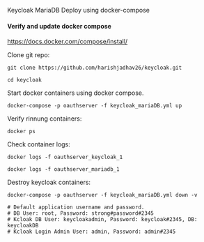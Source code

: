 Keycloak MariaDB Deploy using docker-compose

#### Verify and update docker compose

https://docs.docker.com/compose/install/

Clone git repo:

```git clone https://github.com/harishjadhav26/keycloak.git```

```cd keycloak```

Start docker containers using docker compose.

```docker-compose -p oauthserver -f keycloak_mariaDB.yml up```

Verify rinnung containers:

```docker ps```

Check container logs:

```docker logs -f oauthserver_keycloak_1```

```docker logs -f oauthserver_mariadb_1```

Destroy keycloak containers:

```docker-compose -p oauthserver -f keycloak_mariaDB.yml down -v```

```
# Default application username and password.
# DB User: root, Password: strong#password#2345
# Kcloak DB User: keycloakadmin, Password: keycloak#2345, DB: keycloakDB
# Kcloak Login Admin User: admin, Password: admin#2345
```
